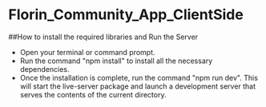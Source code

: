 # Florin_Community_App_ClientSide


 ##How to install the required libraries and Run the Server

 - Open your terminal or command prompt.
 - Run the command "npm install" to install all the necessary dependencies.
 - Once the installation is complete, run the command "npm run dev". This will start the live-server package and launch a development server that serves the contents of the current directory. 
